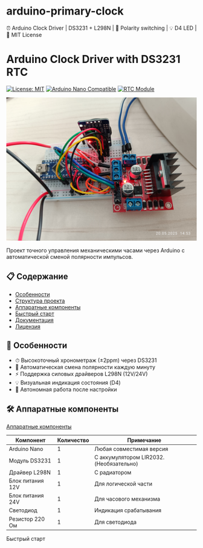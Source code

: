 # arduino-primary-clock
⏰ Arduino Clock Driver | DS3231 + L298N | 🔄 Polarity switching | 💡 D4 LED | 📜 MIT License

# Arduino Clock Driver with DS3231 RTC

[![License: MIT](https://img.shields.io/badge/License-MIT-yellow.svg)](https://opensource.org/licenses/MIT)
[![Arduino Nano Compatible](https://img.shields.io/badge/Arduino-Nano-00979D?logo=arduino)](https://store.arduino.cc/products/arduino-nano)
[![RTC Module](https://img.shields.io/badge/RTC-DS3231-red)](https://www.analog.com/en/products/ds3231.html)

![Project Preview](./images/project_photo.jpg)

Проект точного управления механическими часами через Arduino с автоматической сменой полярности импульсов.

## 📋 Содержание
- [Особенности](#-особенности)
- [Структура проекта](#-структура-проекта)
- [Аппаратные компоненты](#-аппаратные-компоненты)
- [Быстрый старт](-быстрый-старт)
- [Документация](#-документация)
- [Лицензия](#-лицензия)

## 🌟 Особенности
- ⏱ Высокоточный хронометраж (±2ppm) через DS3231
- 🔄 Автоматическая смена полярности каждую минуту
- ⚡ Поддержка силовых драйверов L298N (12V/24V)
- 💡 Визуальная индикация состояния (D4)
- 📅 Автономная работа после настройки

## 🛠 Аппаратные компоненты
[Аппаратные компоненты](#-аппаратные-компоненты)

| Компонент               | Количество | Примечание                                |
|-------------------------|------------|--------------------------------           |
| Arduino Nano            | 1          | Любая совместимая версия                  |
| Модуль DS3231           | 1          | С аккумулятором LIR2032. (Необязательно)  |
| Драйвер L298N           | 1          | С радиатором                              |
| Блок питания 12V        | 1          | Для логической части                      |
| Блок питания 24V        | 1          | Для часового механизма                    |
| Светодиод               | 1          | Индикация срабатывания                    |
| Резистор 220 Ом         | 1          | Для светодиода                            |




Быстрый старт
